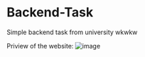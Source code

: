 # Backend-Task
Simple backend task from university wkwkw

Priview of the website:
![image](https://github.com/adenkesuma/Backend-Task/assets/101191379/32c222a0-be7c-40ea-91e1-8efacf88966b)
